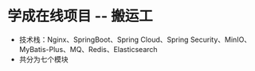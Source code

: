 # 学成在线项目 -- 搬运工
- 技术栈：Nginx、SpringBoot、Spring Cloud、Spring Security、MinIO、MyBatis-Plus、MQ、Redis、Elasticsearch
- 共分为七个模块


